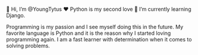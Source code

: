 👋 Hi, I’m @YoungTytus
❤ Python is my second love
🌱 I’m currently learning Django.

Programming is my passion and I see myself doing this in the future. My favorite language is Python and it is the reason why I started loving programming again. I am a fast learner with determination when it comes to solving problems.

<!---
YoungTytus/YoungTytus is a ✨ special ✨ repository because its `README.md` (this file) appears on your GitHub profile.
You can click the Preview link to take a look at your changes.
--->
